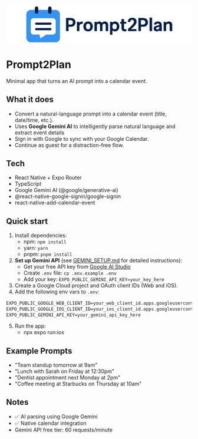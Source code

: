 ![Logo](assets/images/logo.png)
# Prompt2Plan

Minimal app that turns an AI prompt into a calendar event.

## What it does
- Convert a natural-language prompt into a calendar event (title, date/time, etc.).
- Uses **Google Gemini AI** to intelligently parse natural language and extract event details
- Sign in with Google to sync with your Google Calendar.
- Continue as guest for a distraction-free flow.

## Tech
- React Native + Expo Router
- TypeScript
- Google Gemini AI (@google/generative-ai)
- @react-native-google-signin/google-signin
- react-native-add-calendar-event

## Quick start
1. Install dependencies:
   - npm: `npm install`
   - yarn: `yarn`
   - pnpm: `pnpm install`
2. **Set up Gemini API** (see [GEMINI_SETUP.md](GEMINI_SETUP.md) for detailed instructions):
   - Get your free API key from [Google AI Studio](https://aistudio.google.com/app/apikey)
   - Create `.env` file: `cp .env.example .env`
   - Add your key: `EXPO_PUBLIC_GEMINI_API_KEY=your_key_here`
3. Create a Google Cloud project and OAuth client IDs (Web and iOS).
4. Add the following env vars to `.env`:

````dotenv
EXPO_PUBLIC_GOOGLE_WEB_CLIENT_ID=your_web_client_id.apps.googleusercontent.com
EXPO_PUBLIC_GOOGLE_IOS_CLIENT_ID=your_ios_client_id.apps.googleusercontent.com
EXPO_PUBLIC_GEMINI_API_KEY=your_gemini_api_key_here
````

5. Run the app:
   - npx expo run:ios

## Example Prompts
- "Team standup tomorrow at 9am"
- "Lunch with Sarah on Friday at 12:30pm"
- "Dentist appointment next Monday at 2pm"
- "Coffee meeting at Starbucks on Thursday at 10am"

## Notes
- ✅ AI parsing using Google Gemini
- ✅ Native calendar integration
- Gemini API free tier: 60 requests/minute